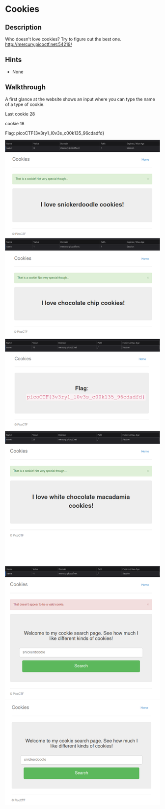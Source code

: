 # Cookies

## Description

Who doesn't love cookies? Try to figure out the best one. http://mercury.picoctf.net:54219/

## Hints

* None

## Walkthrough

A first glance at the website shows an input where you can type the name of a type of cookie.



Last cookie 28

cookie 18

Flag: picoCTF{3v3ry1_l0v3s_c00k135_96cdadfd}



![Cookie 0 for Snickerdoodle](./cookie-0-snickerdoodle-1.png "Cookie 0 for Snickerdoodle")
![Cookie 0 for Snickerdoodle](./cookie-0-snickerdoodle-2.png "Cookie 0 for Snickerdoodle")
![Cookie 1 for Chocolate Chip](./cookie-1-chocolate-chip-1.png "Cookie 1 for Chocolate Chip")
![Cookie 1 for Chocolate Chip](./cookie-1-chocolate-chip-2.png "Cookie 1 for Chocolate Chip")
![Cookie 18 for flag](./cookie-18-flag-1.png "Cookie 18 for flag")
![Cookie 18 for flag](./cookie-18-flag-2.png "Cookie 18 for flag")
![Cookie 28 for Macademia](./cookie-28-macademia-1.png "Cookie 28 for Macademia")
![Cookie 28 for Macademia](./cookie-28-macademia-2.png "Cookie 28 for Macademia")
![Cookie negative 1 for error](./cookie-negative-1-error-1.png "Cookie negative 1 for error")
![Cookie negative 1 for error](./cookie-negative-1-error-2.png "Cookie negative 1 for error")
![Cookie Home Page](./cookies-home-page.png "Cookie Home Page")
